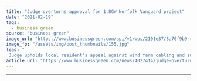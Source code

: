 ```yaml
---
title: "Judge overturns approval for 1.8GW Norfolk Vanguard project"
date: "2021-02-19"
tags: 
  - business green
source: "business green"
image_url: "https://www.businessgreen.com/api/v1/wps/2101e37/8a76f9b9-4991-4393-979b-ee7c9a1e94f5/5/Vattenfall-Horns-rev-wind-farm-23-185x114.jpg"
image_fp: "/assets/img/post_thumbnails/155.jpg"
lead: "
 Judge upholds local resident's appeal against wind farm cabling and substation infrastructure forcing government to formally reconsider plans ..."
article_url: "https://www.businessgreen.com/news/4027414/judge-overturns-approval-8gw-norfolk-vanguard-project"
---
```


---
